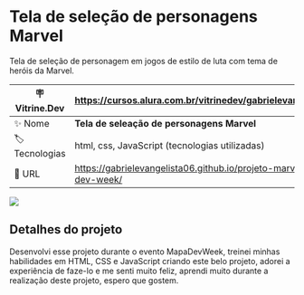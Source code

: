 # Tela de seleção de personagens Marvel

Tela de seleção de personagem em jogos de estilo de luta com tema de heróis da Marvel.

| :placard: Vitrine.Dev | https://cursos.alura.com.br/vitrinedev/gabrielevangelista094   |
| -------------  | --- |
| :sparkles: Nome        | **Tela de seleação de personagens Marvel**
| :label: Tecnologias | html, css, JavaScript (tecnologias utilizadas)
| :rocket: URL         | https://gabrielevangelista06.github.io/projeto-marvel-mapa-dev-week/

![](https://lh3.googleusercontent.com/YKPFK1IW5eWewsmJDDSPJuQf0_q3iY4BtarzVCIvytRfW39U8Y6nDq5JdxxMz6zwYahytjoYbx9QFpisvorF00A1Q-erxRtBVnaXD95CrRmbmWt3jHzGyL775RKEf4276OkTXlatJZYLe1WMVjkL64v7JcKnvsKtkYhFOnyIWyor6BuHVwLsm1cTbI9qqqPZ8rFxBiCy2S5SqzrapUvnz4aifKUpwqb40uJBp4kX8JT-dMNWQsRxbE_Qw16pkGjddUlaxcMQqEN2K9dtSrHqKu58mpU7O6Raulaxh7TO9_EuZgldd1_E3CWIqs7OCjOBDv-6Rguc2JMizYB-9DzbDIiY3KuBvC8kdmOxzul3V8qQi26J5nHjMYWy_Hhxg4gowXpE3XZD6DPppVF9YqC_tdTqfSQ1C3sB-xoK13YY67uxlanBuG__nFZ_WMfFlYiaLidN7dZIfwp8qhORtOmz5Cna33FUdIF9r_M5WEmCIgd5BJeDJABm9f6S8U9fU5uAXGy1Y_30OMqhAknKWhssEbhP55GhejZ2_cBnWrxzCV4T04ccaKYnJox2nmYrSnQzfErlvJGsQEAVZLXrVubYAiRrMVgC4ha3gHeUJJQk_YPaJw3LpKyORlND2dtfm_Y-mbATjTnwyOrJtF4fNS8FUph938BrFwmDDqOPYPNofkOcu16c1raUeyXFY99OVKdsUaJYWQY4-axoaG1jRlu-HcAcrcMfsUxFlyp8Uq6FgG2VFW5wAG9bZDQFourZVVfrdX2NclzFqcfnvbbOlNUpNAMBM_TGF7LlLlanWJdVSrdBLtFTQLOYmJwL65E0Z0eGp_UdzW4JN28PHMDd-Fk6ku-pgGe51dNuxQcOp3h39lFEOCLKN_2NryFam9T7k92NTenzMQ8_SBthr5avQb11LWkY42R33Q0R-F7SBn-EhO6u8Pe-PIYpkcG2zwcJj6lrZKZ3u2I1dLLrxOIA6QTOU2TPNbHMR73dqwuVSI8IQIpSJ7jdGMNY6PQMyMPkog6Djv7NdMhESu-v0QoZcxaXXg=w534-h258-no?authuser=3#vitrinedev)

## Detalhes do projeto

Desenvolvi esse projeto durante o evento MapaDevWeek, treinei minhas habilidades em HTML, CSS e JavaScript criando este belo projeto, adorei a experiência de faze-lo e me senti muito feliz, aprendi muito durante a realização deste projeto, espero que gostem.
